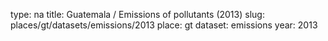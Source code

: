 type: na
title: Guatemala / Emissions of pollutants (2013)
slug: places/gt/datasets/emissions/2013
place: gt
dataset: emissions
year: 2013
